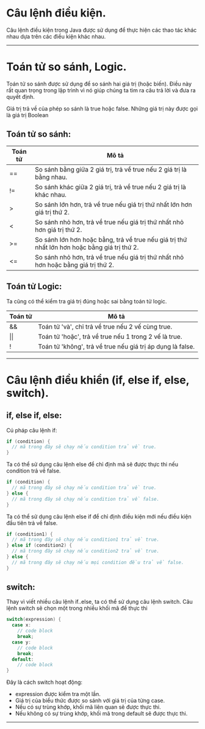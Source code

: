 # Câu lệnh điều kiện.

Câu lệnh điều kiện trong Java được sử dụng để thực hiện các thao tác khác nhau dựa trên các điều kiện khác nhau.

---

# Toán tử so sánh, Logic.

Toán tử so sánh được sử dụng để so sánh hai giá trị (hoặc biến). Điều này rất quan trọng trong lập trình vì nó giúp chúng ta tìm ra câu trả lời và đưa ra quyết định.

Giá trị trả về của phép so sánh là true hoặc false. Những giá trị này được gọi là giá trị Boolean

## Toán tử so sánh:

| Toán tử | Mô tả|
| --- | ---|
| == | So sánh bằng giữa 2 giá trị, trả về true nếu 2 giá trị là bằng nhau. |
| != | So sánh khác giữa 2 giá trị, trả về true nếu 2 giá trị là khác nhau. |
| > | So sánh lớn hơn, trả về true nếu giá trị thứ nhất lớn hơn giá trị thứ 2. |
| < | So sánh nhỏ hơn, trả về true nếu giá trị thứ nhất nhỏ hơn giá trị thứ 2. |
| >= | So sánh lớn hơn hoặc bằng, trả về true nếu giá trị thứ nhất lớn hơn hoặc bằng giá trị thứ 2. |
| <= | So sánh nhỏ hơn, trả về true nếu giá trị thứ nhất nhỏ hơn hoặc bằng giá trị thứ 2. |

## Toán tử Logic:

Ta cũng có thể kiểm tra giá trị đúng hoặc sai bằng toán tử logic.

| Toán tử | Mô tả|
| --- | ---|
| && | Toán tử 'và', chỉ trả về true nếu 2 vế cùng true. |
| \|\| | Toán tử 'hoặc', trả về true nếu 1 trong 2 vế là true. |
| ! | Toán tử 'không', trả về true nếu giá trị áp dụng là false. |

---

# Câu lệnh điều khiển (if, else if, else, switch).

## if, else if, else:

Cú pháp câu lệnh if:
``` java
if (condition) {
  // mã trong đây sẽ chạy nếu condition trả về true.
}
```

Ta có thể sử dụng câu lệnh else để chỉ định  mã sẽ được thực thi nếu condition trả về false.

``` java
if (condition) {
  // mã trong đây sẽ chạy nếu condition trả về true.
} else {
  // mã trong đây sẽ chạy nếu condition trả về false.
}
```

Ta có thể sử dụng câu lệnh else if để chỉ định điều kiện mới nếu điều kiện đầu tiên trả về false.

``` java
if (condition1) {
  // mã trong đây sẽ chạy nếu condition1 trả về true.
} else if (condition2) {
  // mã trong đây sẽ chạy nếu condition2 trả về true.
} else {
  // mã trong đây sẽ chạy nếu mọi condition đều trả về false.
}
```

## switch:

Thay vì viết nhiều câu lệnh if..else, ta có thể sử dụng câu lệnh switch.
Câu lệnh switch sẽ chọn một trong nhiều khối mã để thực thi

``` java
switch(expression) {
  case x:
    // code block
    break;
  case y:
    // code block
    break;
  default:
    // code block
}
```

Đây là cách switch hoạt động:

- expression được kiểm tra một lần.
- Giá trị của biểu thức được so sánh với giá trị của từng case.
- Nếu có sự trùng khớp, khối mã liên quan sẽ được thực thi.
- Nếu không có sự trùng khớp, khối mã trong default sẽ được thực thi.

---
